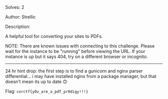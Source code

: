 Solves: 2

Author: Strellic

Description:

A helpful tool for converting your sites to PDFs.

NOTE: There are known issues with connecting to this challenge. Please wait for the instance to be "running" before viewing the URL. If your instance is up but it says 404, try on a different browser or incognito. 

---

24 hr hint drop: the first step is to find a gunicorn and nginx parser differential... i may have installed nginx from a package manager, but that doesn't mean its up to date 🙃

Flag: `corctf{y0u_are_a_pdf_pr0digy!!!}`